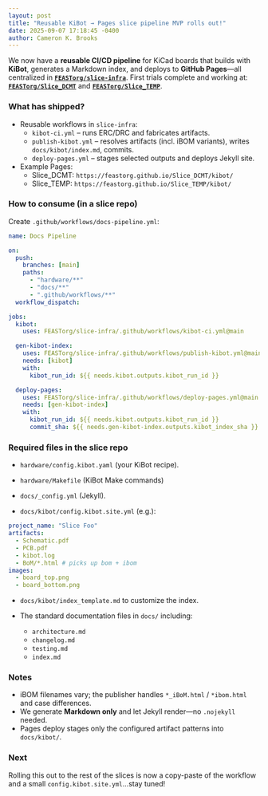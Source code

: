 ```yaml
---
layout: post
title: "Reusable KiBot → Pages slice pipeline MVP rolls out!"
date: 2025-09-07 17:18:45 -0400
author: Cameron K. Brooks
---
```


We now have a **reusable CI/CD pipeline** for KiCad boards that builds with **KiBot**, generates a Markdown index, and deploys to **GitHub Pages**—all centralized in **[`FEASTorg/slice-infra`](https://github.com/FEASTorg/slice-infra)**. First trials complete and working at: **[`FEASTorg/Slice_DCMT`](https://feastorg.github.io/Slice_DCMT)** and **[`FEASTorg/Slice_TEMP`](https://feastorg.github.io/Slice_TEMP)**.

### What has shipped?

- Reusable workflows in `slice-infra`:
  - `kibot-ci.yml` – runs ERC/DRC and fabricates artifacts.
  - `publish-kibot.yml` – resolves artifacts (incl. iBOM variants), writes `docs/kibot/index.md`, commits.
  - `deploy-pages.yml` – stages selected outputs and deploys Jekyll site.
- Example Pages:
  - Slice_DCMT: `https://feastorg.github.io/Slice_DCMT/kibot/`
  - Slice_TEMP: `https://feastorg.github.io/Slice_TEMP/kibot/`

### How to consume (in a slice repo)

Create `.github/workflows/docs-pipeline.yml`:

```yml
name: Docs Pipeline

on:
  push:
    branches: [main]
    paths:
      - "hardware/**"
      - "docs/**"
      - ".github/workflows/**"
  workflow_dispatch:

jobs:
  kibot:
    uses: FEASTorg/slice-infra/.github/workflows/kibot-ci.yml@main

  gen-kibot-index:
    uses: FEASTorg/slice-infra/.github/workflows/publish-kibot.yml@main
    needs: [kibot]
    with:
      kibot_run_id: ${{ needs.kibot.outputs.kibot_run_id }}

  deploy-pages:
    uses: FEASTorg/slice-infra/.github/workflows/deploy-pages.yml@main
    needs: [gen-kibot-index]
    with:
      kibot_run_id: ${{ needs.kibot.outputs.kibot_run_id }}
      commit_sha: ${{ needs.gen-kibot-index.outputs.kibot_index_sha }}
```

### Required files in the slice repo

- `hardware/config.kibot.yaml` (your KiBot recipe).

- `hardware/Makefile` (KiBot Make commands)

- `docs/_config.yml` (Jekyll).

- `docs/kibot/config.kibot.site.yml` (e.g.):

```yml
project_name: "Slice Foo"
artifacts:
  - Schematic.pdf
  - PCB.pdf
  - kibot.log
  - BoM/*.html # picks up bom + ibom
images:
  - board_top.png
  - board_bottom.png
```

- `docs/kibot/index_template.md` to customize the index.

- The standard documentation files in `docs/` including:
  - `architecture.md`
  - `changelog.md`
  - `testing.md`
  - `index.md`

### Notes

- iBOM filenames vary; the publisher handles `*_iBoM.html` / `*ibom.html` and case differences.
- We generate **Markdown only** and let Jekyll render—no `.nojekyll` needed.
- Pages deploy stages only the configured artifact patterns into `docs/kibot/`.

### Next

Rolling this out to the rest of the slices is now a copy-paste of the workflow and a small `config.kibot.site.yml`...stay tuned!
